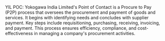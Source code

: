 YIL POC: Yokogawa India Limited's Point of Contact is a Procure to Pay (P2P) process that oversees the procurement and payment of goods and services. It begins with identifying needs and concludes with supplier payment. Key steps include requisitioning, purchasing, receiving, invoicing, and payment. This process ensures efficiency, compliance, and cost-effectiveness in managing a company's procurement activities.
